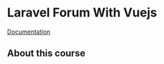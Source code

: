 # Laravel Forum With Vuejs
[Documentation](https://mohamed-sm.github.io/Laravel_Forum_With_Vuejs/)

<!--<p align="center"><img src="./_media/laravel_forum_with_vuejs.png" width="100%"></p>-->

## About this course
 

